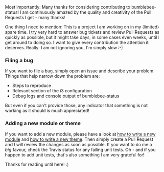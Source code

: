 Most importantly: Many thanks for considering contributing to bumblebee-status! I am continuously amazed by the quality and creativity of the Pull Requests I get - many thanks!

One thing I need to mention: This is a project I am working on in my (limited) spare time. I try very hard to answer bug tickets and review Pull Requests as quickly as possible, but it might take days, in some cases even weeks, until I get around to doing so. I want to give every contribution the attention it deserves. Really: I am not ignoring you, I'm simply slow :-)

### Filing a bug
If you want to file a bug, simply open an issue and describe your problem. Things that help narrow down the problem are:
- Steps to reproduce
- Relevant section of the i3 configuration
- Debug logs and console output of bumblebee-status

But even if you can't provide those, any indicator that something is not working as it should is much appreciated!

### Adding a new module or theme
If you want to add a new module, please have a look at [how to write a new module](docs/development/module.rst) and [how to write a new theme](docs/development/theme.rst). Then simply create a Pull Request and I will review the changes as soon as possible.
If you want to do me a *big* favour, check the Travis status for any failing unit tests. Oh - and if you happen to add unit tests, that's also something I am very grateful for!

Thanks for reading until here! :)
